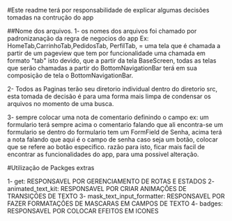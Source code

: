 #Este readme terá por responsabilidade de explicar algumas decisões tomadas na contrução do app

##Nome dos arquivos.
1- os nomes dos arquivos foi chamado por padronizanação da regra de negocios do app
Ex: HomeTab,CarrinhoTab,PedidosTab, PerfilTab,  = uma tela que é chamada a partir de um pageview que tem por funcionalidade uma chamada em formato "tab"
isto devido, que a partir da tela BaseScreen, todas as telas que serão chamadas a partir do BottomNavigationBar
terá em sua composição de tela o BottomNavigationBar.

2- Todos as Paginas terão seu diretorio individual dentro do diretorio src, esta tomada de decisão é para
uma forma mais limpa de condensar os arquivos no momento de uma busca.

3- sempre colocar uma nota de comentario definindo o campo
ex: um formulario terá sempre acima o comentario falando que ali encontra-se um formulario
se dentro do formulario tem um FormField de Senha, acima terá a nota falando que aqui é o campo de senha
caso seja um botão, colocar que se refere ao botão especifico.
razão para isto, ficar mais facil de encontrar as funcionalidades do app, para uma possivel alteração.

#Utilização de Packges extras

 1- get: RESPONSAVEL POR GERENCIAMENTO DE ROTAS E ESTADOS
 2- animated_text_kit: RESPONSAVEL POR CRIAR ANIMAÇÕES DE TRANSIÇÕES DE TEXTO
 3- mask_text_input_formatter: RESPONSAVEL POR FAZER FORMATAÇÕES DE MASCARAS EM CAMPOS DE TEXTO
 4- badges: RESPONSAVEL POR COLOCAR EFEITOS EM ICONES